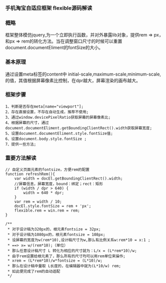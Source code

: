 ### 手机淘宝自适应框架 flexible源码解读

### 概略
<p>框架整体模仿jquery,为一个立即执行函数，并对外暴露lib对象，提供rem => px，和px => rem的转化方法。当在调整窗口尺寸的时候可以重置document.documentEliment的fontSize的大小。</p>

### 基本原理
<p>通过设置meta标签的content中 initial-scale,maximum-scale,minimum-scale,的值，其值根据屏幕像素比控制，在dpr越大，屏幕渲染的画布越大。</p>

### 框架步骤
    1、判断是否存在meta[name="viewport"];
    2、存在直接设置，不存在自动生成，推荐不使用;
    3、通过window.devicePixelRatio获取屏幕的屏幕像素比;
    4、根据屏幕的尺寸，通过 document.documentEliment.getBoundingClientRect().width获取屏幕宽度;
    5、设置document.documentEliment.style.fontSize值;
    6、设置document.body.style.fontSize ;
    7、提供一些方法;
    
### 重要方法解读
     
    // 自定义页面元素的fontsize，方便rem的配置
    function refreshRem(){
        var width = docEl.getBoundingClientRect().width;
        //屏幕信息，屏幕宽度，bound：绑定；rect：矩形
        if (width / dpr > 640) {
            width = 640 * dpr;
        }
        var rem = width / 10;
        docEl.style.fontSize = rem + 'px';
        flexible.rem = win.rem = rem;
    }
       
    /**
     * 对于设计稿为320px的，根元素fontsize = 32px;
     * 对于设计稿为1080px的，根元素fontsize = 108px;
     * 设屏幕的宽度为w(rem*10),设计稿尺寸为w,那么有比例关系w:rem*10 = x:1 ;
     * ==> x= w/(rem*10);（单位）
     * 那么任意设计稿尺寸 L 转化为相应的尺寸就为：L/x = (L*rem*10)/w;
     * 由于rem设置给根元素了，那么所有的尺寸均可以用rem单位来操作;
     * xrem = (L*rem*10)/w*fontsize = (L*10)/w;
     * 那么在设计稿中量取 L长度的，在编辑器中就为(L*10/w) rem;
     * 如此便完成了rem的自动适配
     */ 